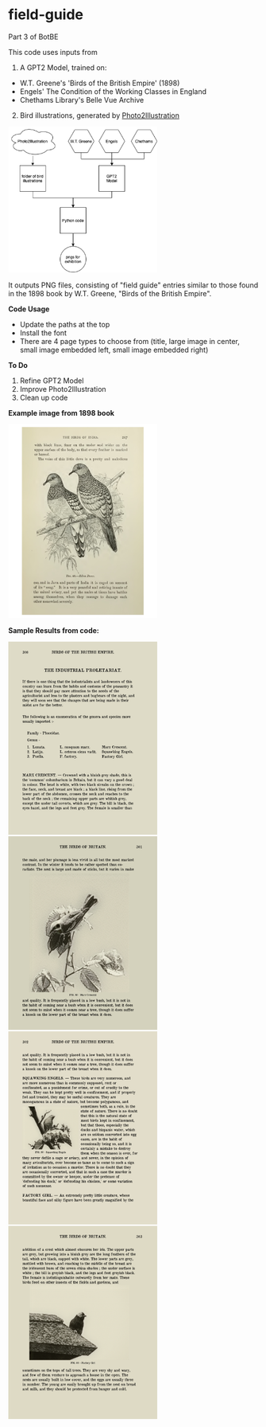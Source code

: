 # field-guide
Part 3 of BotBE

This code uses inputs from
1. A GPT2 Model, trained on:
- W.T. Greene's 'Birds of the British Empire' (1898)
- Engels' The Condition of the Working Classes in England
- Chethams Library's Belle Vue Archive
2. Bird illustrations, generated by [Photo2Illustration](https://github.com/jamescoupe/photo2illustration)

<img src="https://github.com/jamescoupe/field-guide/blob/main/fieldguide-flow.png?" width=300>

It outputs PNG files, consisting of "field guide" entries similar to those found in the 1898 book by W.T. Greene, "Birds of the British Empire".

**Code Usage**
- Update the paths at the top
- Install the font
- There are 4 page types to choose from (title, large image in center, small image embedded left, small image embedded right)

**To Do**
1. Refine GPT2 Model
2. Improve Photo2Illustration
3. Clean up code

**Example image from 1898 book**
<p>
<img src="https://github.com/jamescoupe/field-guide/blob/main/pigeons_illustration.jpg?raw=true" width=300>

**Sample Results from code:**
<p>
<img src="https://github.com/jamescoupe/field-guide/blob/main/sample/page0b.png?raw=true" width=300>
<img src="https://github.com/jamescoupe/field-guide/blob/main/sample/page1b.png?raw=true" width=300>
<img src="https://github.com/jamescoupe/field-guide/blob/main/sample/page2b.png?raw=true" width=300>
<img src="https://github.com/jamescoupe/field-guide/blob/main/sample/page3b.png?raw=true" width=300>

